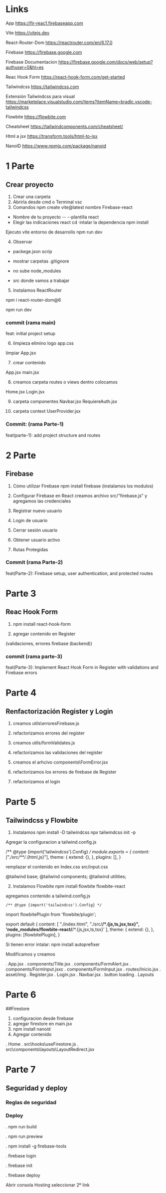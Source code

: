 # Links

App 
https://fir-reac1.firebaseapp.com

Vite
https://vitejs.dev

React-Router-Dom
https://reactrouter.com/en/6.17.0

Firebase
https://firebase.google.com

Firebase Documentacion
https://firebase.google.com/docs/web/setup?authuser=0&hl=es

Reac Hook Form
https://react-hook-form.com/get-started

Tailwindcss
https://tailwindcss.com

Extensión Tailwindcss para visual
https://marketplace.visualstudio.com/items?itemName=bradlc.vscode-tailwindcss

Flowbite
https://flowbite.com

Cheatsheet
https://tailwindcomponents.com/cheatsheet/

Html a jsx
https://transform.tools/html-to-jsx

NanoID
https://www.npmjs.com/package/nanoid

# 1 Parte

## Crear proyecto

1. Crear una carpeta 
2. Abrirla desde cmd o Terminal vsc
3. Comandos
npm create vite@latest 
nombre Firebase-react
- Nombre de tu proyecto -- --plantilla react
- Elegir las indicaciones
react
cd <directorio de tu nuevo proyecto>
·intalar la dependencia
npm install 

Ejecuto vite entorno de desarrollo 
npm run dev 

4. Observar
- packege.json scrip

- mostrar carpetas 
.gitignore
- no sube node_modules

- src donde vamos a trabajar

5. Instalamos 
ReactRouter

npm i react-router-dom@6

npm run dev

### commit (rama main)

feat: initial project setup


6. limpieza
elimino
logo
app.css

limpiar App.jsx

7. crear contenido

App.jsx
main.jsx

8. creamos carpeta routes o views dentro colocamos

Home.jsx
Login.jsx

9. carpeta componentes
Navbar.jsx
RequiereAuth.jsx

10. carpeta context
UserProvider.jsx

### Commit: (rama Parte-1)
feat(parte-1): add project structure and routes


# 2 Parte

## Firebase

1. Cómo utilizar Firebase
npm install firebase (instalamos los modulos)

2. Configurar Firebase en React
creamos archivo src/"firebase.js" y agregamos las credenciales

3. Registrar nuevo usuario


4. Login de usuario


5. Cerrar sesión usuario


6. Obtener usuario activo


7. Rutas Protegidas

### Commit (rama Parte-2)
feat(Parte-2): Firebase setup, user authentication, and protected routes



# Parte 3

## Reac Hook Form

1. npm install react-hook-form

2. agregar contenido en Register

(validaciones, errores firebase (backend))

### commit  (rama parte-3)

feat(Parte-3): Implement React Hook Form in Register with validations and Firebase errors



# Parte 4

## Renfactorización Register y Login

1. creamos utils\erroresFirebase.js
2. refactorizamos errores del register

3. creamos utils/formValidates.js
4. refactorizamos las validaciones del register

5. creamos el arhcivo components\FormError.jsx
6. refactorizamos los errores de firebase de Register

7. refactorizamos el login

# Parte 5

## Tailwindcss y Flowbite


1. Instalamos
npm install -D tailwindcss
npx tailwindcss init -p

Agregar la configuracion a tailwind.config.js

/** @type {import('tailwindcss').Config} */
module.exports = {
  content: ["./src/**/*.{html,js}"],
  theme: {
    extend: {},
  },
  plugins: [],
}

remplazar el contenido en Index.css 
src/input.css

@tailwind base;
@tailwind components;
@tailwind utilities;

2. Instalamos Flowbite
npm install flowbite flowbite-react

agregamos contenido a tailwind.config.js

    /** @type {import('tailwindcss').Config} */
import flowbitePlugin from 'flowbite/plugin';

export default {
  content: [
    "./index.html",
    "./src/**/*.{js,ts,jsx,tsx}",
    'node_modules/flowbite-react/**/*.{js,jsx,ts,tsx}'
  ],
  theme: {
    extend: {},
  },
  plugins: [flowbitePlugin],
}

Si tienen error intalar:
npm install autoprefixer

Modificamos y creamos

. App.jsx
. components/Title.jsx
. components/FormAlert.jsx
. components/FormInput.jsxc
. components/FormInput.jsx
. routes/Inicio.jsx
. asset/img
. Register.jsx
. Login.jsx
. Navbar.jsx
. button loading
. Layouts


# Parte 6

##Firestore
1. configuracion desde firebase
2. agregar firestore en main.jsx
3. npm install nanoid  
3. Agregar contenido

. Home
. src\hooks\useFirestore.js
. src\components\layouts\LayoutRedirect.jsx

# Parte 7

## Seguridad y deploy

### Reglas de seguridad

### Deploy
. npm run build

. npm run preview

. npm install -g firebase-tools

. firebase login

. firebase init

. firebase deploy

Abrir consola Hosting seleccionar 2º link
